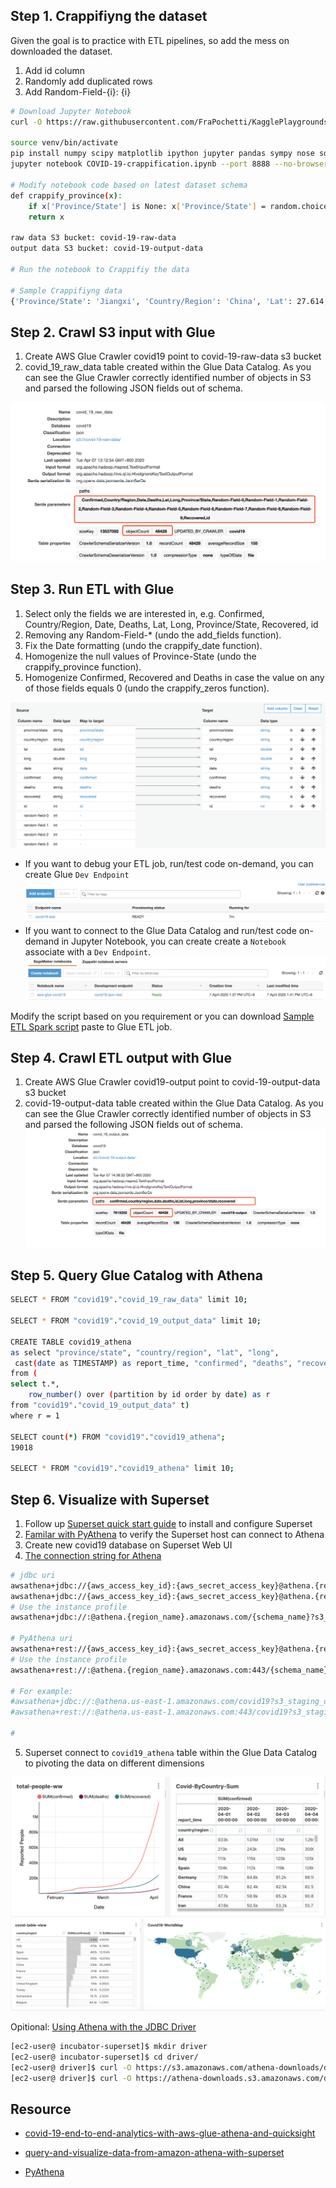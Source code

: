 ## Step 1. Crappifiyng the dataset
Given the goal is to practice with ETL pipelines, so add the mess on downloaded the dataset.
1. Add id column
2. Randomly add duplicated rows
3. Add Random-Field-{i}: {i}

```bash
# Download Jupyter Notebook
curl -O https://raw.githubusercontent.com/FraPochetti/KagglePlaygrounds/master/COVID-19-crappification.ipynb

source venv/bin/activate
pip install numpy scipy matplotlib ipython jupyter pandas sympy nose sqlalchemy psycopg2-binary boto3 tqdm
jupyter notebook COVID-19-crappification.ipynb --port 8888 --no-browser

# Modify notebook code based on latest dataset schema
def crappify_province(x):
    if x['Province/State'] is None: x['Province/State'] = random.choice(['NULL', '', 'missing', '--']) 
    return x

raw data S3 bucket: covid-19-raw-data
output data S3 bucket: covid-19-output-data

# Run the notebook to Crappifiy the data

# Sample Crappifiyng data
{'Province/State': 'Jiangxi', 'Country/Region': 'China', 'Lat': 27.614, 'Long': 115.7221, 'Date': '2020-01-30', 'Confirmed': 162, 'Deaths': 0, 'Recovered': 5, 'id': 2122, 'Random-Field-0': 0, 'Random-Field-1': 1, 'Random-Field-2': 2, 'Random-Field-3': 3, 'Random-Field-4': 4, 'Random-Field-5': 5, 'Random-Field-6': 6, 'Random-Field-7': 7, 'Random-Field-8': 8, 'Random-Field-9': 9}
```

## Step 2. Crawl S3 input with Glue
1. Create AWS Glue Crawler covid19 point to covid-19-raw-data s3 bucket
2. covid_19_raw_data table created within the Glue Data Catalog. 
As you can see the Glue Crawler correctly identified number of objects in S3 and parsed the following JSON fields out of schema.

![media/raw-data-crawler.png](media/raw-data-crawler.png)

## Step 3. Run ETL with Glue
1. Select only the fields we are interested in, e.g. Confirmed, Country/Region, Date, Deaths, Lat, Long, Province/State, Recovered, id
2. Removing any Random-Field-* (undo the add_fields function).
3. Fix the Date formatting (undo the crappify_date function).
4. Homogenize the null values of Province-State (undo the crappify_province function).
5. Homogenize Confirmed, Recovered and Deaths in case the value on any of those fields equals 0 (undo the crappify_zeros function).

![media/data-etl.png](media/data-etl.png)

- If you want to debug your ETL job, run/test code on-demand, you can create Glue `Dev Endpoint` 
![media/glue-dev-endpoint.png](media/glue-dev-endpoint.png)
- If you want to connect to the Glue Data Catalog and run/test code on-demand in Jupyter Notebook, you can create create a `Notebook` associate with a `Dev Endpoint`.
![media/glue-dev-endpoint-sm-notebook.png](media/glue-dev-endpoint-sm-notebook.png)

Modify the script based on you requirement or you can download [Sample ETL Spark script](script/COVID-19_glue_etl_job_pyspark.py) paste to Glue ETL job.


## Step 4. Crawl ETL output with Glue 
1. Create AWS Glue Crawler covid19-output point to covid-19-output-data s3 bucket
2. covid-19-output-data table created within the Glue Data Catalog. 
As you can see the Glue Crawler correctly identified number of objects in S3 and parsed the following JSON fields out of schema.
![media/output-data-crawler.png](media/output-data-crawler.png)

## Step 5. Query Glue Catalog with Athena
```bash
SELECT * FROM "covid19"."covid_19_raw_data" limit 10;

SELECT * FROM "covid19"."covid_19_output_data" limit 10;

CREATE TABLE covid19_athena
as select "province/state", "country/region", "lat", "long",
 cast(date as TIMESTAMP) as report_time, "confirmed", "deaths", "recovered"
from (
select t.*,
    row_number() over (partition by id order by date) as r
from "covid19"."covid_19_output_data" t)
where r = 1

SELECT count(*) FROM "covid19"."covid19_athena";
19018

SELECT * FROM "covid19"."covid19_athena" limit 10;
```

## Step 6. Visualize with Superset
1. Follow up [Superset quick start guide](Install_Superset.md) to install and configure Superset
2. [Familar with PyAthena](PyAthena-sample.md) to verify the Superset host can connect to Athena
3. Create new covid19 database on Superset Web UI
4. [The connection string for Athena](https://superset.apache.org/installation.html#aws-athena)
```bash
# jdbc uri
awsathena+jdbc://{aws_access_key_id}:{aws_secret_access_key}@athena.{region_name}.amazonaws.com/{schema_name}?s3_staging_dir=s3%3A//{your-s3-bucket-name}/
awsathena+jdbc://{aws_access_key_id}:{aws_secret_access_key}@athena.{region_name}.amazonaws.com/{schema_name}?s3_staging_dir=s3%3A//{your-s3-bucket-name}/&driver_path=/drivers/AthenaJDBC41_2.0.6.jar
# Use the instance profile
awsathena+jdbc://:@athena.{region_name}.amazonaws.com/{schema_name}?s3_staging_dir=s3%3A//{your-s3-bucket-name}/

# PyAthena uri
awsathena+rest://{aws_access_key_id}:{aws_secret_access_key}@athena.{region_name}.amazonaws.com:443/{schema_name}?s3_staging_dir=s3%3A//{your-s3-bucket-name}
# Use the instance profile
awsathena+rest://:@athena.{region_name}.amazonaws.com:443/{schema_name}?s3_staging_dir=s3%3A//{your-s3-bucket-name}

# For example:
#awsathena+jdbc://:@athena.us-east-1.amazonaws.com/covid19?s3_staging_dir=s3://covid-19-output-data/
#awsathena+rest://:@athena.us-east-1.amazonaws.com:443/covid19?s3_staging_dir=s3://covid-19-output-data/

#
```
5. Superset connect to `covid19_athena` table within the Glue Data Catalog to pivoting the data on different dimensions

![superset-dashboard](media/superset-dashboard.png)
![superset-dashboard2](media/superset-dashboard2.png)

Opitional:
[Using Athena with the JDBC Driver](https://docs.aws.amazon.com/athena/latest/ug/connect-with-jdbc.html)
```bash
[ec2-user@ incubator-superset]$ mkdir driver
[ec2-user@ incubator-superset]$ cd driver/
[ec2-user@ driver]$ curl -O https://s3.amazonaws.com/athena-downloads/drivers/JDBC/SimbaAthenaJDBC_2.0.9/AthenaJDBC42_2.0.9.jar
[ec2-user@ driver]$ curl -O https://athena-downloads.s3.amazonaws.com/drivers/JDBC/SimbaAthenaJDBC_2.0.9/AthenaJDBC41_2.0.9.jar
```
## Resource
- [covid-19-end-to-end-analytics-with-aws-glue-athena-and-quicksight](https://francescopochetti.com/covid-19-end-to-end-analytics-with-aws-glue-athena-and-quicksight/)

- [query-and-visualize-data-from-amazon-athena-with-superset](https://dev.classmethod.jp/articles/query-and-visualize-data-from-amazon-athena-with-superset/)

- [PyAthena](https://github.com/laughingman7743/PyAthena#sqlalchemy)